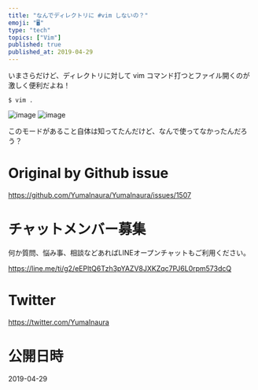 ```yaml
---
title: "なんでディレクトリに #vim しないの？"
emoji: "🖥"
type: "tech"
topics: ["Vim"]
published: true
published_at: 2019-04-29
---
```


いまさらだけど、ディレクトリに対して vim コマンド打つとファイル開くのが激しく便利だよね！

`$ vim .`

![image](https://user-images.githubusercontent.com/13635059/56872653-827dc600-6a66-11e9-93d1-db4d591019bc.png)
![image](https://user-images.githubusercontent.com/13635059/56872685-d38dba00-6a66-11e9-9def-8f126ea9fbba.png)

このモードがあること自体は知ってたんだけど、なんで使ってなかったんだろう？

# Original by Github issue

https://github.com/YumaInaura/YumaInaura/issues/1507








<!-- Update From Qiita API -->

# チャットメンバー募集


何か質問、悩み事、相談などあればLINEオープンチャットもご利用ください。

https://line.me/ti/g2/eEPltQ6Tzh3pYAZV8JXKZqc7PJ6L0rpm573dcQ





# Twitter


https://twitter.com/YumaInaura


<!-- Update From Qiita API -->



# 公開日時

2019-04-29
